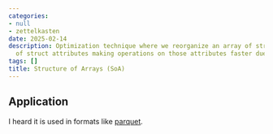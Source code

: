 ```yaml
---
categories:
- null
- zettelkasten
date: 2025-02-14
description: Optimization technique where we reorganize an array of structs into arrays
  of struct attributes making operations on those attributes faster due to data locality.
tags: []
title: Structure of Arrays (SoA)
---
```


## Application

I heard it is used in formats like [parquet](parquet).
